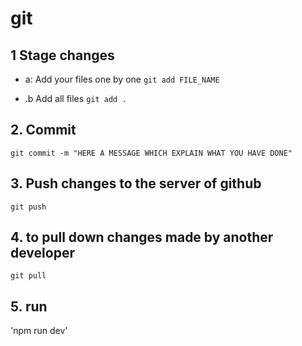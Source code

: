 # git

## 1 Stage changes

- a: Add your files one by one
  `git add FILE_NAME`

- .b Add all files
  `git add .`

## 2. Commit
`git commit -m "HERE A MESSAGE WHICH EXPLAIN WHAT YOU HAVE DONE" `

## 3. Push changes to the server of github
`git push`

## 4. to pull down changes made by another developer
`git pull`

## 5. run

'npm run dev'






